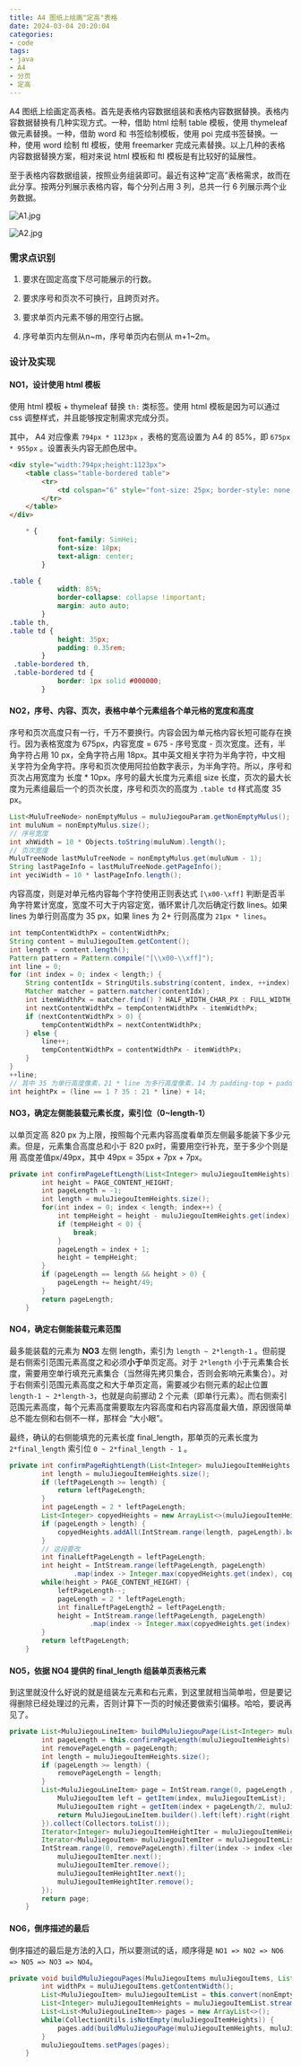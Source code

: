 ```yaml
---
title: A4 图纸上绘画"定高"表格
date: 2024-03-04 20:20:04
categories:
- code
tags:
- java
- A4
- 分页
- 定高
---
```


A4 图纸上绘画定高表格。首先是表格内容数据组装和表格内容数据替换。表格内容数据替换有几种实现方式。一种，借助 html 绘制 table 模板，使用 thymeleaf 做元素替换。一种，借助 word 和 书签绘制模板，使用 poi 完成书签替换。一种，使用 word 绘制 ftl 模板，使用 freemarker 完成元素替换。以上几种的表格内容数据替换方案，相对来说 html 模板和 ftl 模板是有比较好的延展性。

至于表格内容数据组装，按照业务组装即可。最近有这种“定高”表格需求，故而在此分享。按两分列展示表格内容，每个分列占用 3 列，总共一行 6 列展示两个业务数据。

![A1.jpg](images/2024/a4_table_dinggao/A41.jpg)

![A2.jpg](images/2024/a4_table_dinggao/4A2.jpg)

### 需求点识别

1. 要求在固定高度下尽可能展示的行数。

2. 要求序号和页次不可换行，且跨页对齐。

3. 要求单页内元素不够的用空行占据。

4. 序号单页内左侧从n~m，序号单页内右侧从 m+1~2m。

### 设计及实现

#### NO1，设计使用 html 模板

使用 html 模板 + thymeleaf 替换 `th:` 类标签。使用 html  模板是因为可以通过 css 调整样式，并且能够按定制需求完成分页。

其中， A4 对应像素 `794px * 1123px` ，表格的宽高设置为 A4 的 85%，即 `675px * 955px` 。设置表头内容无颜色居中。

```html
<div style="width:794px;height:1123px">
    <table class="table-bordered table">
        <tr>
            <td colspan="6" style="font-size: 25px; border-style: none;">表头描述</td>
        </tr>
    </table>
</div>
```

```css
    * {
            font-family: SimHei;
            font-size: 18px;
            text-align: center;
        }

.table {
            width: 85%;
            border-collapse: collapse !important;
            margin: auto auto;
        }
.table th,
.table td {
            height: 35px;
            padding: 0.35rem;
        }
 .table-bordered th,
 .table-bordered td {
            border: 1px solid #000000;
        }
```

#### NO2，序号、内容、页次，表格中单个元素组各个单元格的宽度和高度

序号和页次高度只有一行，千万不要换行。内容会因为单元格内容长短可能存在换行。因为表格宽度为 675px，内容宽度 = 675 - 序号宽度 - 页次宽度。还有，半角字符占用 10 px，全角字符占用 18px。其中英文相关字符为半角字符，中文相关字符为全角字符。序号和页次使用阿拉伯数字表示，为半角字符。所以，序号和页次占用宽度为 长度 * 10px。序号的最大长度为元素组 size 长度，页次的最大长度为元素组最后一个的页次长度，序号和页次的高度为 `.table td` 样式高度 35 px。

```java
List<MuluTreeNode> nonEmptyMulus = muluJiegouParam.getNonEmptyMulus();
int muluNum = nonEmptyMulus.size();
// 序号宽度
int xhWidth = 10 * Objects.toString(muluNum).length();
// 页次宽度
MuluTreeNode lastMuluTreeNode = nonEmptyMulus.get(muluNum - 1);
String lastPageInfo = lastMuluTreeNode.getPageInfo();
int yeciWidth = 10 * lastPageInfo.length();
```

内容高度，则是对单元格内容每个字符使用正则表达式 `[\x00-\xff]` 判断是否半角字符累计宽度，宽度不可大于内容定宽，循环累计几次后确定行数 lines。如果 lines 为单行则高度为 35 px，如果 lines 为 2+ 行则高度为 `21px * lines`。

```java
int tempContentWidthPx = contentWidthPx;
String content = muluJiegouItem.getContent();
int length = content.length();
Pattern pattern = Pattern.compile("[\\x00-\\xff]");
int line = 0;
for (int index = 0; index < length;) {
    String contentIdx = StringUtils.substring(content, index, ++index);
    Matcher matcher = pattern.matcher(contentIdx);
    int itemWidthPx = matcher.find() ? HALF_WIDTH_CHAR_PX : FULL_WIDTH_CHAR_PX;
    int nextContentWidthPx = tempContentWidthPx - itemWidthPx;
    if (nextContentWidthPx > 0) {
        tempContentWidthPx = nextContentWidthPx;
    } else {
        line++;
        tempContentWidthPx = contentWidthPx - itemWidthPx;
    }
}
++line;
// 其中 35 为单行高度像素，21 * line 为多行高度像素，14 为 padding-top + padding-bottom
int heightPx = (line == 1 ? 35 : 21 * line) + 14;
```

#### NO3，确定左侧能装载元素长度，索引位（0~length-1）

以单页定高 820 px 为上限，按照每个元素内容高度看单页左侧最多能装下多少元素。但是，元素集合高度总和小于 820 px时，需要用空行补充，至于多少个则是用 高度差值px/49px，其中 49px =  35px + 7px + 7px。

```java
private int confirmPageLeftLength(List<Integer> muluJiegouItemHeights) {
        int height = PAGE_CONTENT_HEIGHT;
        int pageLength = -1;
        int length = muluJiegouItemHeights.size();
        for(int index = 0; index < length; index++) {
            int tempHeight = height - muluJiegouItemHeights.get(index);
            if (tempHeight < 0) {
                break;
            }
            pageLength = index + 1;
            height = tempHeight;
        }
        if (pageLength == length && height > 0) {
            pageLength += height/49;
        }
        return pageLength;
    }
```

#### NO4，确定右侧能装载元素范围

最多能装载的元素为 **NO3** 左侧 length，索引为 `length ~ 2*length-1` 。但前提是右侧索引范围元素高度之和必须**小于**单页定高。对于 `2*length` 小于元素集合长度，需要用空单行填充元素集合（当然得先拷贝集合，否则会影响元素集合）。对于右侧索引范围元素高度之和大于单页定高，需要减少右侧元素的起止位置 `length-1 ~ 2*length-3`，也就是向前挪动 2 个元素（即单行元素）。而右侧索引范围元素高度，每个元素高度需要取左内容高度和右内容高度最大值，原因很简单总不能左侧和右侧不一样，那样会 “大小眼”。

最终，确认的右侧能填充的元素长度 final_length，那单页的元素长度为 `2*final_length` 索引位 `0 ~ 2*final_length - 1` 。

```java
private int confirmPageRightLength(List<Integer> muluJiegouItemHeights, int leftPageLength) {
        int length = muluJiegouItemHeights.size();
        if (leftPageLength >= length) {
            return leftPageLength;
        }
        int pageLength = 2 * leftPageLength;
        List<Integer> copyedHeights = new ArrayList<>(muluJiegouItemHeights);
        if (pageLength > length) {
            copyedHeights.addAll(IntStream.range(length, pageLength).boxed().map(num -> SINGLE_ROW_OFFSETHEIGHT_PX).collect(Collectors.toList()));
        }
        // 这段要改
        int finalLeftPageLength = leftPageLength;
        int height = IntStream.range(leftPageLength, pageLength)
                .map(index -> Integer.max(copyedHeights.get(index), copyedHeights.get(index - finalLeftPageLength))).sum();
        while(height > PAGE_CONTENT_HEIGHT) {
            leftPageLength--;
            pageLength = 2 * leftPageLength;
            int finalLeftPageLength2 = leftPageLength;
            height = IntStream.range(leftPageLength, pageLength)
                    .map(index -> Integer.max(copyedHeights.get(index), copyedHeights.get(index - finalLeftPageLength2))).sum();
        }
        return leftPageLength;
    }
```

#### NO5，依据 NO4 提供的 final_length 组装单页表格元素

到这里就没什么好说的就是组装左元素和右元素，到这里就相当简单啦，但是要记得删除已经处理过的元素，否则计算下一页的时候还要做索引偏移。哈哈，要说再见了。

```java
private List<MuluJiegouLineItem> buildMuluJiegouPage(List<Integer> muluJiegouItemHeights, List<MuluJiegouItem> muluJiegouItemList) {
        int pageLength = this.confirmPageLength(muluJiegouItemHeights);
        int removePageLength = pageLength;
        int length = muluJiegouItemHeights.size();
        if (pageLength >= length) {
            removePageLength = length;
        }
        List<MuluJiegouLineItem> page = IntStream.range(0, pageLength / 2).boxed().map(index -> {
            MuluJiegouItem left = getItem(index, muluJiegouItemList);
            MuluJiegouItem right = getItem(index + pageLength/2, muluJiegouItemList);
            return MuluJiegouLineItem.builder().left(left).right(right).build();
        }).collect(Collectors.toList());
        Iterator<Integer> muluJiegouItemHeightIter = muluJiegouItemHeights.iterator();
        Iterator<MuluJiegouItem> muluJiegouItemIter = muluJiegouItemList.iterator();
        IntStream.range(0, removePageLength).filter(index -> index <length).forEach(index -> {
            muluJiegouItemIter.next();
            muluJiegouItemIter.remove();
            muluJiegouItemHeightIter.next();
            muluJiegouItemHeightIter.remove();
        });
        return page;
    }
```

#### NO6，倒序描述的最后

倒序描述的最后是方法的入口，所以要测试的话，顺序得是 `NO1 => NO2 => NO6 => NO5 => NO3 => NO4`。

```java
private void buildMuluJiegouPages(MuluJiegouItems muluJiegouItems, List<MuluTreeNode> nonEmptyMulus) {
        int widthPx = muluJiegouItems.getContentWidth();
        List<MuluJiegouItem> muluJiegouItemList = this.convert(nonEmptyMulus, widthPx);
        List<Integer> muluJiegouItemHeights = muluJiegouItemList.stream().map(MuluJiegouItem::getHeightPx).collect(Collectors.toList());
        List<List<MuluJiegouLineItem>> pages = new ArrayList<>();
        while(CollectionUtils.isNotEmpty(muluJiegouItemHeights)) {
            pages.add(buildMuluJiegouPage(muluJiegouItemHeights, muluJiegouItemList));
        }
        muluJiegouItems.setPages(pages);
    }
```

